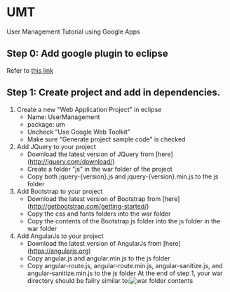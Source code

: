 # UMT
User Management Tutorial using Google Apps

Step 0: Add google plugin to eclipse
----
Refer to [this link](https://developers.google.com/eclipse/docs/download)

Step 1: Create project and add in dependencies.
----
1.	Create a new "Web Application Project" in eclipse
	- Name: UserManagement
	- package: um
	- Uncheck "Use Google Web Toolkit"
    - Make sure "Generate project sample code" is checked
2.	Add JQuery to your project
	- Download the latest version of JQuery from [here] (http://jquery.com/download/)
    - Create a folder "js" in the war folder of the project
    - Copy both jquery-{version}.js and jquery-{version}.min.js to the js folder
3.	Add Bootstrap to your project
	- Download the latest version of Bootstrap from [here] (http://getbootstrap.com/getting-started/)
    - Copy the css and fonts folders into the war folder
    - Copy the contents of the Bootstrap js folder into the js folder
 in the war folder
 4.	Add AngularJs to your project
 	- Download the latest version of AngularJs from [here] (https://angularjs.org)
    - Copy angular.js and angular.min.js to the js folder
    - Copy angular-route.js, angular-route.min.js, angular-sanitize.js, and angular-sanitize.min.js to the js folder
At the end of step 1, your war directory should be failry similar to:![war folder contents](http://i.imgur.com/CmbdcoX.png)
	